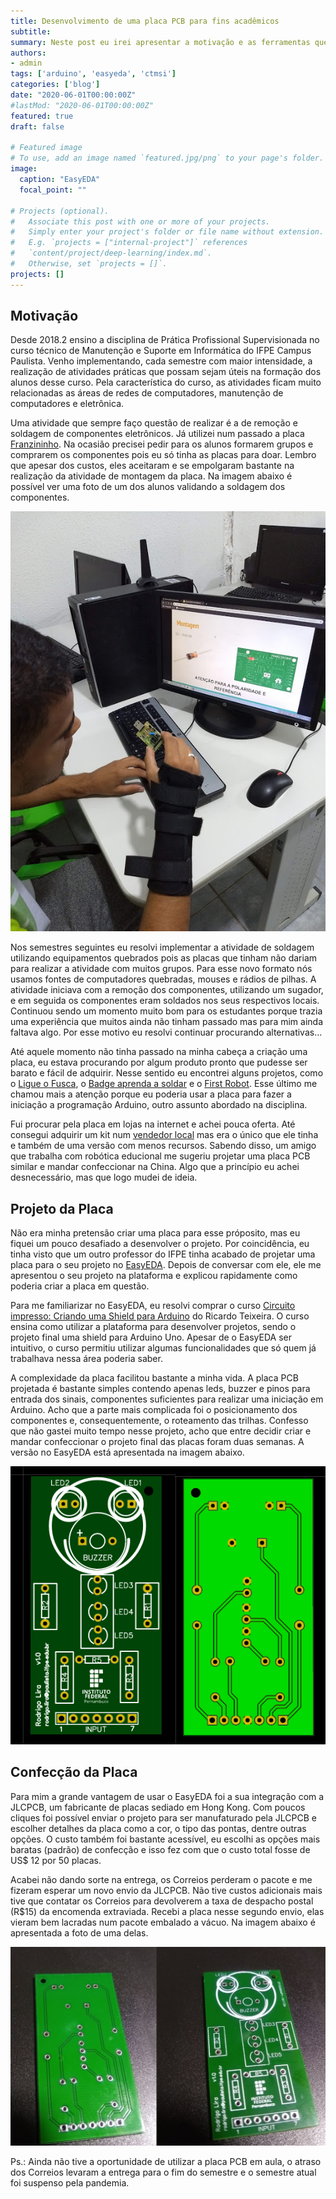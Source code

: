 ```yaml
---
title: Desenvolvimento de uma placa PCB para fins acadêmicos
subtitle: 
summary: Neste post eu irei apresentar a motivação e as ferramentas que me permitiram criar uma placa PCB para ser utilizada no ensino de soldagem e de Arduino.
authors:
- admin
tags: ['arduino', 'easyeda', 'ctmsi']
categories: ['blog']
date: "2020-06-01T00:00:00Z"
#lastMod: "2020-06-01T00:00:00Z"
featured: true
draft: false

# Featured image
# To use, add an image named `featured.jpg/png` to your page's folder. 
image:
  caption: "EasyEDA"
  focal_point: ""

# Projects (optional).
#   Associate this post with one or more of your projects.
#   Simply enter your project's folder or file name without extension.
#   E.g. `projects = ["internal-project"]` references 
#   `content/project/deep-learning/index.md`.
#   Otherwise, set `projects = []`.
projects: []
---
```



## Motivação

Desde 2018.2 ensino a disciplina de Prática Profissional Supervisionada no curso técnico de Manutenção e Suporte em Informática do IFPE Campus Paulista. Venho implementando, cada semestre com maior intensidade, a realização de atividades práticas que possam sejam úteis na formação dos alunos desse curso. Pela característica do curso, as atividades ficam muito relacionadas as áreas de redes de computadores, manutenção de computadores e eletrônica.

Uma atividade que sempre faço questão de realizar é a de remoção e soldagem de componentes eletrônicos. Já utilizei num passado a placa [Franzininho](https://franzininho.com.br/). Na ocasião precisei pedir para os alunos formarem grupos e comprarem os componentes pois eu só tinha as placas para doar. Lembro que apesar dos custos, eles aceitaram e se empolgaram bastante na realização da atividade de montagem da placa. Na imagem abaixo é possível ver uma foto de um dos alunos validando a soldagem dos componentes.

![png](./ifpe_franzininho.jpg)

Nos semestres seguintes eu resolvi implementar a atividade de soldagem utilizando equipamentos quebrados pois as placas que tinham não dariam para realizar a atividade com muitos grupos. Para esse novo formato nós usamos fontes de computadores quebradas, mouses e rádios de pilhas. A atividade iniciava com a remoção dos componentes, utilizando um sugador, e em seguida os componentes eram soldados nos seus respectivos locais. Continuou sendo um momento muito bom para os estudantes porque trazia uma experiência que muitos ainda não tinham passado mas para mim ainda faltava algo. Por esse motivo eu resolvi continuar procurando alternativas... 


Até aquele momento não tinha passado na minha cabeça a criação uma placa, eu estava procurando por algum produto pronto que pudesse ser barato e fácil de adquirir. Nesse sentido eu encontrei alguns projetos, como o [Ligue o Fusca](https://www.newtoncbraga.com.br/index.php/kits/16573-ligue-o-fusca-uma-forma-de-ensinar-a-soldar-art4182), o [Badge aprenda a soldar](https://medium.com/franzininho/badge-aprenda-a-soldar-34b99ec2cb6f) e o [First Robot](https://www.gbkrobotics.com.br/boards). Esse último me chamou mais a atenção porque eu poderia usar a placa para fazer a iniciação a programação Arduino, outro assunto abordado na disciplina. 

Fui procurar pela placa em lojas na internet e achei pouca oferta. Até consegui adquirir um kit num [vendedor local](https://recicomp.com.br) mas era o único que ele tinha e também de uma versão com menos recursos. Sabendo disso, um amigo que trabalha com robótica educional me sugeriu projetar uma placa PCB similar e mandar confeccionar na China. Algo que a princípio eu achei desnecessário, mas que logo mudei de ideia.

## Projeto da Placa

Não era minha pretensão criar uma placa para esse próposito, mas eu fiquei um pouco desafiado a desenvolver o projeto. Por coincidência, eu tinha visto que um outro professor do IFPE tinha acabado de projetar uma placa para o seu projeto no [EasyEDA](https://easyeda.com). Depois de conversar com ele, ele me apresentou o seu projeto na plataforma e explicou rapidamente como poderia criar a placa em questão. 

Para me familiarizar no EasyEDA, eu resolvi comprar o curso [Circuito impresso: Criando uma Shield para Arduino](https://www.udemy.com/course/circuito-impresso-criando-uma-shield-para-arduino/) do Ricardo Teixeira. O curso ensina como utilizar a plataforma para desenvolver projetos, sendo o projeto final uma shield para Arduino Uno. Apesar de o EasyEDA ser intuitivo, o curso permitiu utilizar algumas funcionalidades que só quem já trabalhava nessa área poderia saber. 

A complexidade da placa facilitou bastante a minha vida. A placa PCB projetada é bastante simples contendo apenas leds, buzzer e pinos para entrada dos sinais, componentes suficientes para realizar uma iniciação em Arduino. Acho que a parte mais complicada foi o posicionamento dos componentes e, consequentemente, o roteamento das trilhas. Confesso que não gastei muito tempo nesse projeto, acho que entre decidir criar e mandar confeccionar o projeto final das placas foram duas semanas. A versão no EasyEDA está apresentada na imagem abaixo.

![png](./topbottonside.png)

## Confecção da Placa

Para mim a grande vantagem de usar o EasyEDA foi a sua integração com a JLCPCB, um fabricante de placas sediado em Hong Kong. Com poucos cliques foi possível enviar o projeto para ser manufaturado pela JLCPCB e escolher detalhes da placa como a cor, o tipo das pontas, dentre outras opções. O custo também foi bastante acessível, eu escolhi as opções mais baratas (padrão) de confecção e isso fez com que o custo total fosse de US$ 12 por 50 placas.

Acabei não dando sorte na entrega, os Correios perderam o pacote e me fizeram esperar um novo envio da JLCPCB. Não tive custos adicionais mais tive que contatar os Correios para devolverem a taxa de despacho postal (R$15) da encomenda extraviada. Recebi a placa nesse segundo envio, elas vieram bem lacradas num pacote embalado a vácuo. Na imagem abaixo é apresentada a foto de uma delas.


![png](./placa.jpeg)

Ps.: Ainda não tive a oportunidade de utilizar a placa PCB em aula, o atraso dos Correios levaram a entrega para o fim do semestre e o semestre atual foi suspenso pela pandemia.

